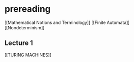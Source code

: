 # prereading
[[Mathematical Notions and Terminology]]
[[Finite Automata]]
[[Nondeterminism]]

## Lecture 1
[[TURING MACHINES]]
